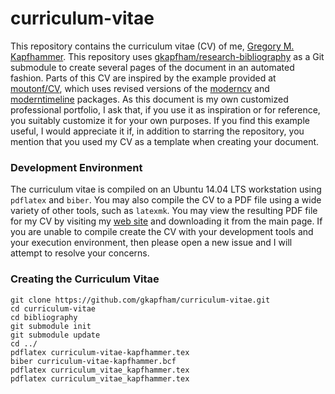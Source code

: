 # curriculum-vitae

This repository contains the curriculum vitae (CV) of me, [Gregory M.
Kapfhammer](http://www.cs.allegheny.edu/sites/gkapfham). This repository uses
[gkapfham/research-bibliography](https://github.com/gkapfham/research-bibliography) as a Git submodule to create several
pages of the document in an automated fashion. Parts of this CV are inspired by the example provided at
[moutonf/CV](https://github.com/moutonf/CV), which uses revised versions of the
[moderncv](https://www.ctan.org/pkg/moderncv) and [moderntimeline](https://github.com/raphink/moderntimeline) packages.
As this document is my own customized professional portfolio, I ask that, if you use it as inspiration or for reference,
you suitably customize it for your own purposes. If you find this example useful, I would appreciate it if, in
addition to starring the repository, you mention that you used my CV as a template when creating your document.

### Development Environment

The curriculum vitae is compiled on an Ubuntu 14.04 LTS workstation using `pdflatex` and
`biber`. You may also compile the CV to a PDF file using a wide variety of other tools, such as `latexmk`. You may
view the resulting PDF file for my CV by visiting my [web site](http://www.cs.allegheny.edu/sites/gkapfham) and
downloading it from the main page. If you are unable to compile create the CV with your development tools and your
execution environment, then please open a new issue and I will attempt to resolve your concerns.

### Creating the Curriculum Vitae

```shell
git clone https://github.com/gkapfham/curriculum-vitae.git
cd curriculum-vitae
cd bibliography
git submodule init
git submodule update
cd ../
pdflatex curriculum-vitae-kapfhammer.tex
biber curriculum-vitae-kapfhammer.bcf
pdflatex curriculum_vitae_kapfhammer.tex
pdflatex curriculum_vitae_kapfhammer.tex
```






